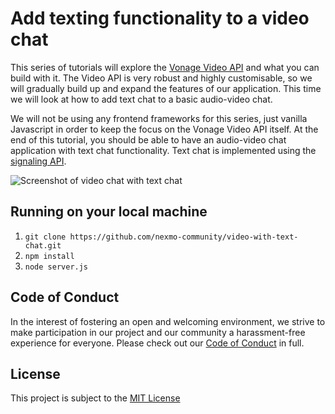 # Add texting functionality to a video chat

This series of tutorials will explore the [Vonage Video API](https://tokbox.com/developer/) and what you can build with it. The Video API is very robust and highly customisable, so we will gradually build up and expand the features of our application. This time we will look at how to add text chat to a basic audio-video chat.

We will not be using any frontend frameworks for this series, just vanilla Javascript in order to keep the focus on the Vonage Video API itself. At the end of this tutorial, you should be able to have an audio-video chat application with text chat functionality. Text chat is implemented using the [signaling API](https://tokbox.com/developer/guides/signaling/).

![Screenshot of video chat with text chat](https://cdn.glitch.com/0d17c722-4359-4e32-b770-32fcae5a3653%2Ffinal.jpg?v=1585204769455)

## Running on your local machine

1. `git clone https://github.com/nexmo-community/video-with-text-chat.git`
2. `npm install`
3. `node server.js`

## Code of Conduct

In the interest of fostering an open and welcoming environment, we strive to make participation in our project and our community a harassment-free experience for everyone. Please check out our [Code of Conduct][coc] in full.

## License

This project is subject to the [MIT License][license]

[coc]: CODE_OF_CONDUCT.md "Code of Conduct"
[license]: LICENSE.md "MIT License"
